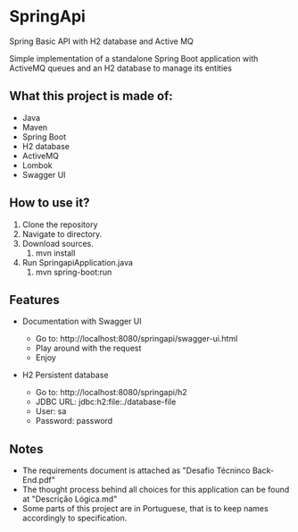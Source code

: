# SpringApi
Spring Basic API with H2 database and Active MQ

Simple implementation of a standalone Spring Boot application with ActiveMQ queues and an H2 database to manage its entities

## What this project is made of:
- Java 
- Maven 
- Spring Boot 
- H2 database
- ActiveMQ
- Lombok
- Swagger UI

## How to use it? 
1. Clone the repository
1. Navigate to directory.
1. Download sources. 
    1. mvn install
1. Run SpringapiApplication.java 
    1. mvn spring-boot:run

## Features
- Documentation with Swagger UI
    - Go to: http://localhost:8080/springapi/swagger-ui.html
    - Play around with the request
    - Enjoy 

- H2 Persistent database 
    - Go to: http://localhost:8080/springapi/h2
    - JDBC URL: jdbc:h2:file:./database-file
    - User: sa
    - Password: password

## Notes
- The requirements document is attached as "Desafio Técninco Back-End.pdf" 
- The thought process behind all choices for this application can be found at "Descrição Lógica.md"
- Some parts of this project are in Portuguese, that is to keep names accordingly to specification.
